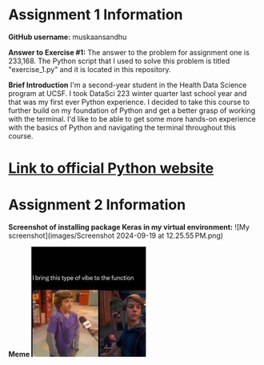 # Assignment 1 Information 

**GitHub username:**
muskaansandhu

**Answer to Exercise #1:** 
The answer to the problem for assignment one is 233,168. The Python script that I used to solve this problem is titled "exercise_1.py" and it is located in this repository. 

**Brief Introduction**
I'm a second-year student in the Health Data Science program at UCSF. I took DataSci 223 winter quarter last school year and that was my first ever Python experience. I decided to take this course to further build on my foundation of Python and get a better grasp of working with the terminal. I'd like to be able to get some more hands-on experience with the basics of Python and navigating the terminal throughout this course. 

# [Link to official Python website](https://www.python.org)

# Assignment 2 Information 

**Screenshot of installing package Keras in my virtual environment:**
![My screenshot](images/Screenshot 2024-09-19 at 12.25.55 PM.png)

**Meme**
![Meme](images/pic.jpeg)

